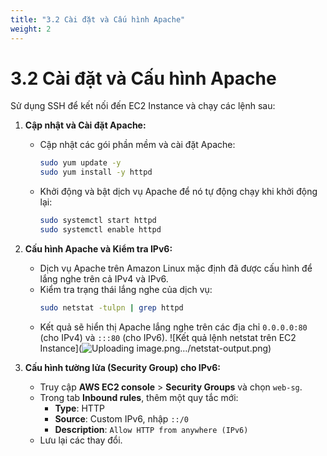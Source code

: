 ```yaml
---
title: "3.2 Cài đặt và Cấu hình Apache"
weight: 2
---
```


# 3.2 Cài đặt và Cấu hình Apache

Sử dụng SSH để kết nối đến EC2 Instance và chạy các lệnh sau:

1.  **Cập nhật và Cài đặt Apache:**
    * Cập nhật các gói phần mềm và cài đặt Apache:
        ```bash
        sudo yum update -y
        sudo yum install -y httpd
        ```
    * Khởi động và bật dịch vụ Apache để nó tự động chạy khi khởi động lại:
        ```bash
        sudo systemctl start httpd
        sudo systemctl enable httpd
        ```

2.  **Cấu hình Apache và Kiểm tra IPv6:**
    * Dịch vụ Apache trên Amazon Linux mặc định đã được cấu hình để lắng nghe trên cả IPv4 và IPv6.
    * Kiểm tra trạng thái lắng nghe của dịch vụ:
        ```bash
        sudo netstat -tulpn | grep httpd
        ```
    * Kết quả sẽ hiển thị Apache lắng nghe trên các địa chỉ `0.0.0.0:80` (cho IPv4) và `:::80` (cho IPv6).
       ![Kết quả lệnh netstat trên EC2 Instance](![Uploading image.png…]()/netstat-output.png)

3.  **Cấu hình tường lửa (Security Group) cho IPv6:**
    * Truy cập **AWS EC2 console** > **Security Groups** và chọn `web-sg`.
    * Trong tab **Inbound rules**, thêm một quy tắc mới:
        * **Type**: HTTP
        * **Source**: Custom IPv6, nhập `::/0`
        * **Description**: `Allow HTTP from anywhere (IPv6)`
    * Lưu lại các thay đổi.
